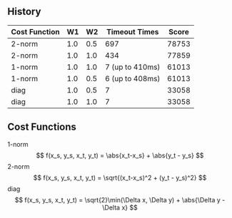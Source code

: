 ## History

| Cost Function | W1   | W2   | Timeout Times   | Score |
| ------------- | ---- | ---- | --------------- | ----- |
| 2-norm        | 1.0  | 0.5  | 697             | 78753 |
| 2-norm        | 1.0  | 1.0  | 434             | 77859 |
| 1-norm        | 1.0  | 1.0  | 7 (up to 410ms) | 61013 |
| 1-norm        | 1.0  | 0.5  | 6 (up to 408ms) | 61013 |
| diag          | 1.0  | 0.5  | 7               | 33058 |
| diag          | 1.0  | 1.0  | 7               | 33058 |

## Cost Functions

1-norm
$$
f(x_s, y_s, x_t, y_t) = \abs{x_t-x_s} + \abs{y_t - y_s}
$$
2-norm
$$
f(x_s, y_s, x_t, y_t) = \sqrt{(x_t-x_s)^2 + (y_t - y_s)^2}
$$
diag
$$
f(x_s, y_s, x_t, y_t) = \sqrt{2}\min(\Delta x, \Delta y) + \abs{\Delta y - \Delta x}
$$
